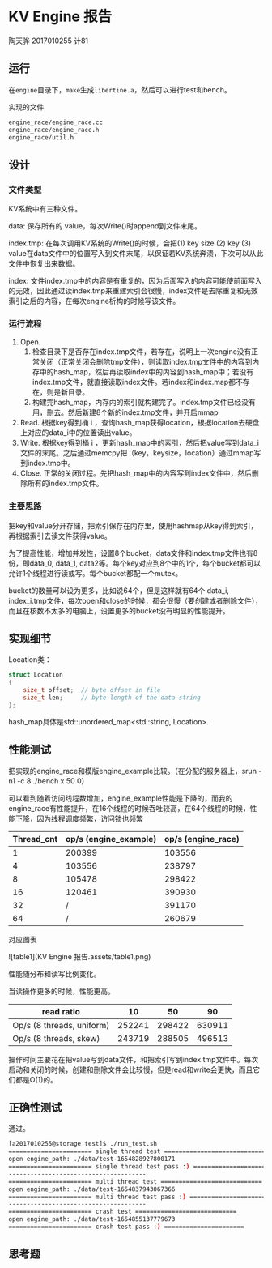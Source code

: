 # KV Engine 报告

陶天骅 2017010255 计81

## 运行

在`engine`目录下，`make`生成`libertine.a`，然后可以进行test和bench。

实现的文件

```bash
engine_race/engine_race.cc
engine_race/engine_race.h
engine_race/util.h
```

## 设计

### 文件类型

KV系统中有三种文件。

data: 保存所有的 value，每次Write()时append到文件末尾。

index.tmp: 在每次调用KV系统的Write()的时候，会把(1) key size (2) key (3) value在data文件中的位置写入到文件末尾，以保证若KV系统奔溃，下次可以从此文件中恢复出来数据。

index: 文件index.tmp中的内容是有重复的，因为后面写入的内容可能使前面写入的无效，因此通过读index.tmp来重建索引会很慢，index文件是去除重复和无效索引之后的内容，在每次engine析构的时候写该文件。

### 运行流程

1. Open. 
   1. 检查目录下是否存在index.tmp文件，若存在，说明上一次engine没有正常关闭（正常关闭会删除tmp文件），则读取index.tmp文件中的内容到内存中的hash_map，然后再读取index中的内容到hash_map中；若没有index.tmp文件，就直接读取index文件。若index和index.map都不存在，则是新目录。
   2. 构建完hash_map，内存内的索引就构建完了。index.tmp文件已经没有用，删去。然后新建8个新的index.tmp文件，并开启mmap
2. Read. 根据key得到桶 i ，查询hash_map获得location，根据location去硬盘上对应的data_i中的位置读出value。
3. Write. 根据key得到桶 i ，更新hash_map中的索引，然后把value写到data_i文件的末尾。之后通过memcpy把（key，keysize，location）通过mmap写到index.tmp中。
4. Close. 正常的关闭过程。先把hash_map中的内容写到index文件中，然后删除所有的index.tmp文件。

### 主要思路

把key和value分开存储，把索引保存在内存里，使用hashmap从key得到索引，再根据索引去读文件获得value。

为了提高性能，增加并发性，设置8个bucket，data文件和index.tmp文件也有8份，即data_0, data_1, data2等。每个key对应到8个中的1个，每个bucket都可以允许1个线程进行读或写。每个bucket都配一个mutex。

bucket的数量可以设为更多，比如说64个，但是这样就有64个 data_i, index_i.tmp文件，每次open和close的时候，都会很慢（要创建或者删除文件），而且在核数不太多的电脑上，设置更多的bucket没有明显的性能提升。

## 实现细节

Location类：

```c++
struct Location
{
    size_t offset;  // byte offset in file
    size_t len;     // byte length of the data string
};
```

hash_map具体是std::unordered_map<std::string, Location>.

## 性能测试

把实现的engine_race和模版engine_example比较。（在分配的服务器上，srun -n1 -c 8 ./bench x 50 0）

可以看到随着访问线程数增加，engine_example性能是下降的，而我的engine_race有性能提升，在16个线程的时候吞吐较高，在64个线程的时候，性能下降，因为线程调度频繁，访问锁也频繁

| Thread_cnt | op/s (engine_example) | op/s (engine_race) |
| ---------- | --------------------- | ------------------ |
| 1          | 200399                | 103556             |
| 4          | 103556                | 238797             |
| 8          | 105478                | 298422             |
| 16         | 120461                | 390930             |
| 32         | /                     | 391170             |
| 64         | /                     | 260679             |

对应图表

![table1](KV Engine 报告.assets/table1.png)

性能随分布和读写比例变化。

当读操作更多的时候，性能更高。

| read ratio                | 10     | 50     | 90     |
| ------------------------- | ------ | ------ | ------ |
| Op/s (8 threads, uniform) | 252241 | 298422 | 630911 |
| Op/s (8 threads, skew)    | 243719 | 288505 | 496513 |

操作时间主要花在把value写到data文件，和把索引写到index.tmp文件中。每次启动和关闭的时候，创建和删除文件会比较慢，但是read和write会更快，而且它们都是O(1)的。

## 正确性测试

通过。

```bash
[a2017010255@storage test]$ ./run_test.sh 
======================= single thread test ============================
open engine_path: ./data/test-1654828927800171
======================= single thread test pass :) ======================
--------------------------------------
======================= multi thread test ============================
open engine_path: ./data/test-1654837943067366
======================= multi thread test pass :) ======================
--------------------------------------
======================= crash test ============================
open engine_path: ./data/test-1654855137779673
======================= crash test pass :) ======================
```

## 思考题

